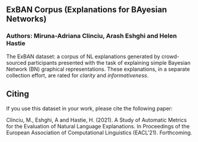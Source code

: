 ## ExBAN Corpus (Explanations for BAyesian Networks)
### Authors: Miruna-Adriana Clinciu, Arash Eshghi and Helen Hastie

The ExBAN dataset: a corpus of NL explanations generated by crowd-sourced participants presented with the task of explaining simple Bayesian Network (BN) graphical representations. These explanations, in a separate collection effort, are rated for *clarity* and *informativeness*.

## Citing
If you use this dataset in your work, please cite the following paper:

Clinciu, M., Eshghi, A and Hastie, H. (2021). A Study of Automatic Metrics for the Evaluation of Natural Language Explanations. In Proceedings of the European Association of Computational Linguistics (EACL'21). Forthcoming.
